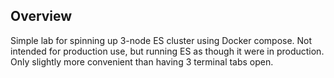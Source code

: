 ## Overview

Simple lab for spinning up 3-node ES cluster using Docker compose. Not intended for production use, but running ES as though it were in production. Only slightly more convenient than having 3 terminal tabs open.
